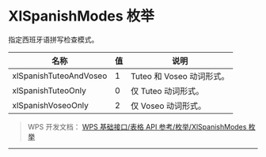 # XlSpanishModes 枚举

指定西班牙语拼写检查模式。

| 名称                   | 值  | 说明                      |
|------------------------|-----|---------------------------|
| xlSpanishTuteoAndVoseo | 1   | Tuteo 和 Voseo 动词形式。 |
| xlSpanishTuteoOnly     | 0   | 仅 Tuteo 动词形式。       |
| xlSpanishVoseoOnly     | 2   | 仅 Voseo 动词形式。       |

> WPS 开发文档： [WPS 基础接口/表格 API 参考/枚举/XlSpanishModes 枚举](https://qn.cache.wpscdn.cn/encs/doc/office_v19/topics/WPS%20%E5%9F%BA%E7%A1%80%E6%8E%A5%E5%8F%A3/%E8%A1%A8%E6%A0%BC%20API%20%E5%8F%82%E8%80%83/%E6%9E%9A%E4%B8%BE/XlSpanishModes%20%E6%9E%9A%E4%B8%BE.html)

------------------------------------------------------------------------
